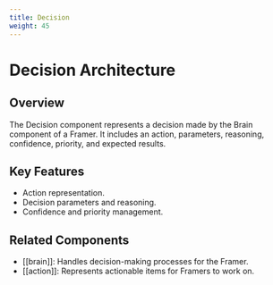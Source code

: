 ```yaml
---
title: Decision
weight: 45
---
```


# Decision Architecture

## Overview

The Decision component represents a decision made by the Brain component of a Framer. It includes an action, parameters, reasoning, confidence, priority, and expected results.

## Key Features

- Action representation.
- Decision parameters and reasoning.
- Confidence and priority management.

## Related Components

- [[brain]]: Handles decision-making processes for the Framer.
- [[action]]: Represents actionable items for Framers to work on.

